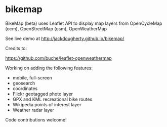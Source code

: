 bikemap
=======

BikeMap (beta) uses Leaflet API to display map layers from OpenCycleMap (ocm), OpenStreetMap (osm), OpenWeatherMap

See live demo at <a href="http://jackdougherty.github.io/bikemap/">http://jackdougherty.github.io/bikemap/</a>

Credits to:

https://github.com/buche/leaflet-openweathermap

Working on adding the following features:

* mobile, full-screen
* geosearch
* coordinates
* Flickr geotagged photo layer
* GPX and KML recreational bike routes
* Wikipedia points of interest layer
* Weather radar layer

Code contributions welcome!
